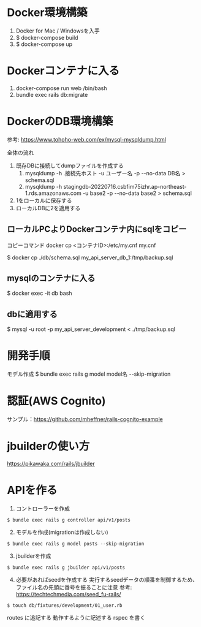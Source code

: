 # Docker環境構築

1. Docker for Mac / Windowsを入手
2. $ docker-compose build
3. $ docker-compose up

# Dockerコンテナに入る

1. docker-compose run web /bin/bash
2. bundle exec rails db:migrate

# DockerのDB環境構築

参考: https://www.tohoho-web.com/ex/mysql-mysqldump.html

全体の流れ
1. 既存DBに接続してdumpファイルを作成する
   1. mysqldump -h .接続先ホスト -u ユーザー名 -p --no-data DB名 > schema.sql
   2. mysqldump -h stagingdb-20220716.csbfim75izhr.ap-northeast-1.rds.amazonaws.com -u base2 -p --no-data base2 > schema.sql
2. 1をローカルに保存する
3. ローカルDBに2を適用する

## ローカルPCよりDockerコンテナ内にsqlをコピー

コピーコマンド
docker cp <コンテナID>:/etc/my.cnf my.cnf

$ docker cp ./db/schema.sql my_api_server_db_1:/tmp/backup.sql

## mysqlのコンテナに入る
$ docker exec -it db bash

## dbに適用する
$ mysql -u root -p my_api_server_development < ./tmp/backup.sql

# 開発手順
モデル作成
$ bundle exec rails g model model名 --skip-migration

# 認証(AWS Cognito)
サンプル：https://github.com/mheffner/rails-cognito-example

# jbuilderの使い方
https://pikawaka.com/rails/jbuilder

# APIを作る
1. コントローラーを作成
```
$ bundle exec rails g controller api/v1/posts
```
2. モデルを作成(migrationは作成しない)
```
$ bundle exec rails g model posts --skip-migration
```

3. jbuilderを作成
```
$ bundle exec rails g jbuilder api/v1/posts
```

4. 必要があればseedを作成する
実行するseedデータの順番を制御するため、ファイル名の先頭に番号を振ることに注意
参考: https://techtechmedia.com/seed_fu-rails/

```
$ touch db/fixtures/development/01_user.rb
```

routes に追記する
動作するように記述する
rspec を書く

